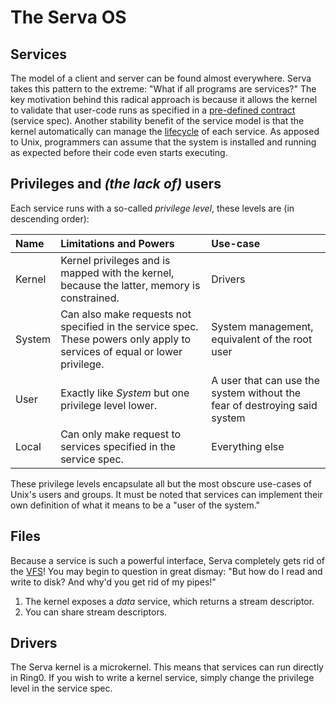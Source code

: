# The Serva OS

## Services

The model of a client and server can be found almost everywhere.
Serva takes this pattern to the extreme: "What if all programs are services?"
The key motivation behind this radical approach is because it allows the kernel
to validate that user-code runs as specified in a [pre-defined contract](service-spec.md) (service spec).
Another stability benefit of the service model is that the kernel automatically can manage the [lifecycle](lifecycle.md)
of each service.
As apposed to Unix, programmers can assume that the system is installed and running as expected before
their code even starts executing.

## Privileges and _(the lack of)_ users

Each service runs with a so-called _privilege level_, these levels are (in descending order):

| Name   | Limitations and Powers                                                                                                     | Use-case                                                                  |
|:-------|:---------------------------------------------------------------------------------------------------------------------------|:--------------------------------------------------------------------------|
| Kernel | Kernel privileges and is mapped with the kernel, because the latter, memory is constrained.                                | Drivers                                                                   |
| System | Can also make requests not specified in the service spec. These powers only apply to services of equal or lower privilege. | System management, equivalent of the root user                            |
| User   | Exactly like _System_ but one privilege level lower.                                                                       | A user that can use the system without the fear of destroying said system |
| Local  | Can only make request to services specified in the service spec.                                                           | Everything else                                                           |

These privilege levels encapsulate all but the most obscure use-cases of Unix's users and groups.
It must be noted that services can implement their own definition of what it means to be a "user of the system."

## Files

Because a service is such a powerful interface, Serva completely gets rid of
the [VFS](https://en.wikipedia.org/wiki/Virtual_file_system)!
You may begin to question in great dismay: "But how do I read and write to disk? And why'd you get rid of my pipes!"

1. The kernel exposes a _data_ service, which returns a stream descriptor.
2. You can share stream descriptors.

## Drivers

The Serva kernel is a microkernel.
This means that services can run directly in Ring0.
If you wish to write a kernel service, simply change the privilege level in the service spec.